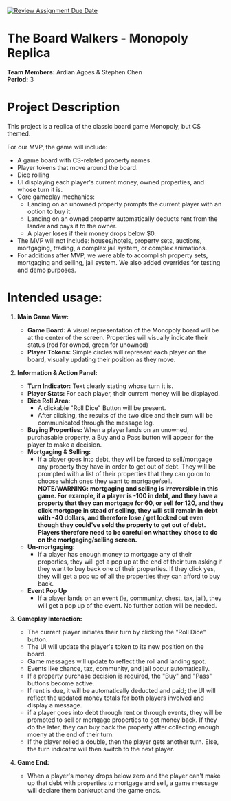 [![Review Assignment Due Date](https://classroom.github.com/assets/deadline-readme-button-22041afd0340ce965d47ae6ef1cefeee28c7c493a6346c4f15d667ab976d596c.svg)](https://classroom.github.com/a/YxXKqIeT)

# The Board Walkers - Monopoly Replica 

**Team Members:** Ardian Agoes & Stephen Chen <br>
**Period:** 3

# Project Description

This project is a replica of the classic board game Monopoly, but CS themed.

For our MVP, the game will include:
* A game board with CS-related property names.
* Player tokens that move around the board.
* Dice rolling 
* UI displaying each player's current money, owned properties, and whose turn it is.
* Core gameplay mechanics:
    * Landing on an unowned property prompts the current player with an option to buy it.
    * Landing on an owned property automatically deducts rent from the lander and pays it to the owner.
    * A player loses if their money drops below $0.
* The MVP will not include: houses/hotels, property sets, auctions, mortgaging, trading, a complex jail system, or complex animations.
* For additions after MVP, we were able to accomplish property sets, mortgaging and selling, jail system. We also added overrides for testing and demo purposes. 

# Intended usage:

1.  **Main Game View:**
    * **Game Board:** A visual representation of the Monopoly board will be at the center of the screen. Properties will visually indicate their status (red for owned, green for unowned)
    * **Player Tokens:** Simple circles will represent each player on the board, visually updating their position as they move.

2.  **Information & Action Panel:**
    * **Turn Indicator:** Text clearly stating whose turn it is.
    * **Player Stats:** For each player, their current money will be displayed.
    * **Dice Roll Area:**
        * A clickable "Roll Dice" Button will be present.
        * After clicking, the results of the two dice and their sum will be communicated through the message log.
    * **Buying Properties:** When a player lands on an unowned, purchasable property, a Buy and a     Pass button will appear for the player to make a decision. 
    * **Mortgaging & Selling:**    
        * If a player goes into debt, they will be forced to sell/mortgage any property they have in order to get out of debt. They will be prompted with a list of their properties that they can go on to choose which ones they want to mortgage/sell. **NOTE/WARNING: mortgaging and selling is irreversible in this game. For example, if a player is -100 in debt, and they have a property that they can mortgage for 60, or sell for 120, and they click mortgage in stead of selling, they will still remain in debt with -40 dollars, and therefore lose / get locked out even though they could've sold the property to get out of debt. Players therefore need to be careful on what they chose to do on the mortgaging/selling screen.**
    * **Un-mortgaging:**    
        * If a player has enough money to mortgage any of their properties, they will get a pop up at the end of their turn asking if they want to buy back one of their properties. If they click yes, they will get a pop up of all the properties they can afford to buy back.
    * **Event Pop Up**    
        * If a player lands on an event (ie, community, chest, tax, jail), they will get a pop up of the event. No further action will be needed. 
    
3.  **Gameplay Interaction:**
    * The current player initiates their turn by clicking the "Roll Dice" button.
    * The UI will update the player's token to its new position on the board.
    * Game messages will update to reflect the roll and landing spot.
    * Events like chance, tax, community, and jail occur automatically. 
    * If a property purchase decision is required, the "Buy" and "Pass" buttons become active. 
    * If rent is due, it will be automatically deducted and paid; the UI will reflect the updated money totals for both players involved and display a message.
    * if a player goes into debt through rent or through events, they will be prompted to sell or mortgage properties to get money back. If they do the later, they can buy back the property after collecting enough moeny at the end of their turn. 
    * If the player rolled a double, then the player gets another turn. Else, the turn indicator will then switch to the next player.

4.  **Game End:**
    * When a player's money drops below zero and the player can't make up that debt with properties to mortgage and sell, a game message will declare them bankrupt and the game ends.

  
